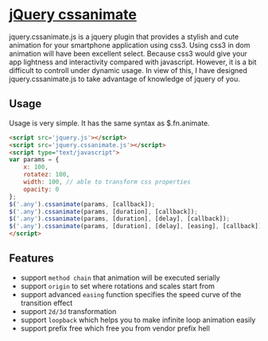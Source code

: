 [jQuery cssanimate](http://after12am.github.io/jquery.cssanimate.js/)
========================================================================

jquery.cssanimate.js is a jquery plugin that provides a stylish and cute animation for your smartphone application using css3.
Using css3 in dom animation will have been excellent select. Because css3 would give your app lightness and interactivity compared with javascript.
However, it is a bit difficult to controll under dynamic usage. In view of this, I have designed jquery.cssanimate.js to take advantage of knowledge of jquery of you.

## Usage

Usage is very simple. It has the same syntax as $.fn.animate.

```html
<script src='jquery.js'></script>
<script src='jquery.cssanimate.js'></script>
<script type="text/javascript">
var params = {
    x: 100,
    rotatez: 100,
    width: 100, // able to transform css properties
    opacity: 0
};
$('.any').cssanimate(params, [callback]);
$('.any').cssanimate(params, [duration], [callback]);
$('.any').cssanimate(params, [duration], [delay], [callback]);
$('.any').cssanimate(params, [duration], [delay], [easing], [callback]);
</script>
```

## Features

* support `method chain` that animation will be executed serially
* support `origin` to set where rotations and scales start from
* support advanced `easing` function specifies the speed curve of the transition effect
* support `2d/3d` transformation
* support `loopback` which helps you to make infinite loop animation easily
* support prefix free which free you from vendor prefix hell